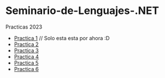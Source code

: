 # Seminario-de-Lenguajes-.NET

Practicas 2023
<br>
  - [Practica 1](/MD's/Practica1.md)    // Solo esta esta por ahora :D
  - [Practica 2](/MD's/Practica1.md)
  - [Practica 3](/MD's/Practica1.md)
  - [Practica 4](/MD's/Practica1.md)
  - [Practica 5](/MD's/Practica1.md)
  - [Practica 6](/MD's/Practica1.md)
